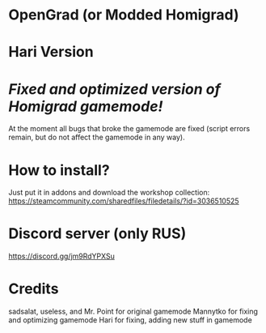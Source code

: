 # OpenGrad (or Modded Homigrad)
# Hari Version
# _Fixed and optimized version of Homigrad gamemode!_

At the moment all bugs that broke the gamemode are fixed (script errors remain, but do not affect the gamemode in any way).

# How to install?
Just put it in addons and download the workshop collection:
https://steamcommunity.com/sharedfiles/filedetails/?id=3036510525

# Discord server (only RUS)
https://discord.gg/jm9RdYPXSu

# Credits
sadsalat, useless, and Mr. Point for original gamemode
Mannytko for fixing and optimizing gamemode
Hari for fixing, adding new stuff in gamemode
